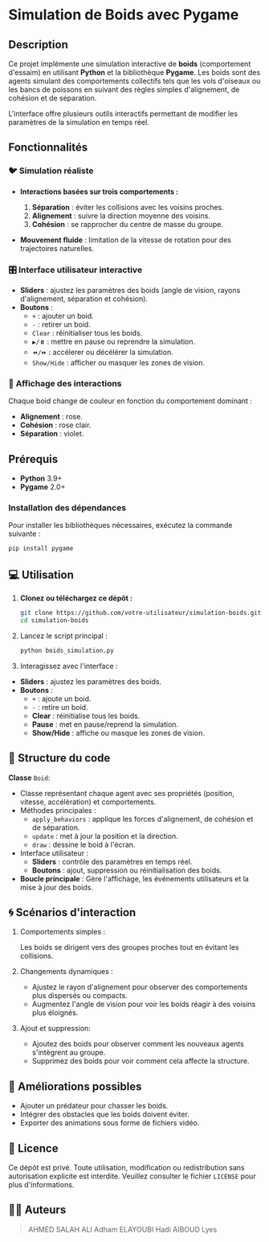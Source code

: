 # Simulation de Boids avec **Pygame**

## Description
Ce projet implémente une simulation interactive de **boids** (comportement d'essaim) en utilisant **Python** et la bibliothèque **Pygame**. Les boids sont des agents simulant des comportements collectifs tels que les vols d'oiseaux ou les bancs de poissons en suivant des règles simples d'alignement, de cohésion et de séparation.

L'interface offre plusieurs outils interactifs permettant de modifier les paramètres de la simulation en temps réel.

## Fonctionnalités

### 🐦 **Simulation réaliste**
- **Interactions basées sur trois comportements :**
  1. **Séparation** : éviter les collisions avec les voisins proches.
  2. **Alignement** : suivre la direction moyenne des voisins.
  3. **Cohésion** : se rapprocher du centre de masse du groupe.

- **Mouvement fluide** : limitation de la vitesse de rotation pour des trajectoires naturelles.

### 🎛️ **Interface utilisateur interactive**
- **Sliders** : ajustez les paramètres des boids (angle de vision, rayons d'alignement, séparation et cohésion).
- **Boutons** :
  - `+` : ajouter un boid.
  - `-` : retirer un boid.
  - `Clear` : réinitialiser tous les boids.
  - `▶️/⏸️` : mettre en pause ou reprendre la simulation.
  - `⏪/⏩` : accélerer ou décélérer la simulation.
  - `Show/Hide` : afficher ou masquer les zones de vision.

### 🎨 **Affichage des interactions**
Chaque boid change de couleur en fonction du comportement dominant :
- **Alignement** : rose.
- **Cohésion** : rose clair.
- **Séparation** : violet.


## Prérequis

- **Python** 3.9+
- **Pygame** 2.0+

### Installation des dépendances
Pour installer les bibliothèques nécessaires, exécutez la commande suivante :

```bash
pip install pygame
```

## 💻 **Utilisation**

1. **Clonez ou téléchargez ce dépôt :**
   ```bash
   git clone https://github.com/votre-utilisateur/simulation-boids.git
   cd simulation-boids
   ```

2. Lancez le script principal :
   ```bash
   python boids_simulation.py
   ```

3. Interagissez avec l'interface :

- **Sliders** : ajustez les paramètres des boids.
- **Boutons** :
  - `+` : ajoute un boid.
  - `-` : retire un boid.
  - **Clear** : réinitialise tous les boids.
  - **Pause** : met en pause/reprend la simulation.
  - **Show/Hide** : affiche ou masque les zones de vision.

## 📂 **Structure du code**
**Classe** `Boid`:

- Classe représentant chaque agent avec ses propriétés (position, vitesse, accélération) et comportements.
- Méthodes principales :
   - `apply_behaviors` : applique les forces d'alignement, de cohésion et de séparation.
   - `update` : met à jour la position et la direction.
   - `draw` : dessine le boid à l'écran.
- Interface utilisateur :
   - **Sliders** : contrôle des paramètres en temps réel.
   - **Boutons** : ajout, suppression ou réinitialisation des boids.
- **Boucle principale** :
   Gère l'affichage, les événements utilisateurs et la mise à jour des boids.

## 🌀 **Scénarios d'interaction**

1. Comportements simples :

    Les boids se dirigent vers des groupes proches tout en évitant les collisions.

2. Changements dynamiques :

    - Ajustez le rayon d'alignement pour observer des comportements plus dispersés ou compacts.
    - Augmentez l'angle de vision pour voir les boids réagir à des voisins plus éloignés.

3. Ajout et suppression: 

    - Ajoutez des boids pour observer comment les nouveaux agents s'intègrent au groupe.
    - Supprimez des boids pour voir comment cela affecte la structure.

## 🔧 **Améliorations possibles**


- Ajouter un prédateur pour chasser les boids.
- Intégrer des obstacles que les boids doivent éviter.
- Exporter des animations sous forme de fichiers vidéo.

## 📜 **Licence**
Ce dépôt est privé. Toute utilisation, modification ou redistribution sans autorisation explicite est interdite. Veuillez consulter le fichier `LICENSE` pour plus d'informations.

## 👨‍💻 **Auteurs**

> AHMED SALAH ALI Adham
> ELAYOUBI Hadi
> AIBOUD Lyes
